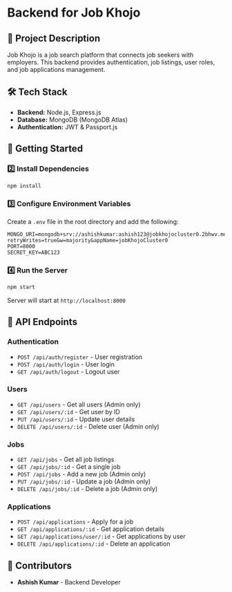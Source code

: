 # Backend for Job Khojo

## 📌 Project Description

Job Khojo is a job search platform that connects job seekers with employers. This backend provides authentication, job listings, user roles, and job applications management.

## 🛠️ Tech Stack

- **Backend:** Node.js, Express.js
- **Database:** MongoDB (MongoDB Atlas)
- **Authentication:** JWT & Passport.js
 

## 🚀 Getting Started


### 2️⃣ Install Dependencies

```sh
npm install
```

### 3️⃣ Configure Environment Variables

Create a `.env` file in the root directory and add the following:

```env
MONGO_URI=mongodb+srv://ashishkumar:ashish123@jobkhojocluster0.2bhwv.mongodb.net/?retryWrites=true&w=majority&appName=jobKhojoCluster0
PORT=8000
SECRET_KEY=ABC123
```

### 4️⃣ Run the Server

```sh
npm start
```

Server will start at `http://localhost:8000`

## 📡 API Endpoints

### Authentication

- `POST /api/auth/register` - User registration
- `POST /api/auth/login` - User login
- `GET /api/auth/logout` - Logout user

### Users

- `GET /api/users` - Get all users (Admin only)
- `GET /api/users/:id` - Get user by ID
- `PUT /api/users/:id` - Update user details
- `DELETE /api/users/:id` - Delete user (Admin only)

### Jobs

- `GET /api/jobs` - Get all job listings
- `GET /api/jobs/:id` - Get a single job
- `POST /api/jobs` - Add a new job (Admin only)
- `PUT /api/jobs/:id` - Update a job (Admin only)
- `DELETE /api/jobs/:id` - Delete a job (Admin only)

### Applications

- `POST /api/applications` - Apply for a job
- `GET /api/applications/:id` - Get application details
- `GET /api/applications/user/:id` - Get applications by user
- `DELETE /api/applications/:id` - Delete an application


## 📌 Contributors

- **Ashish Kumar** - Backend Developer
